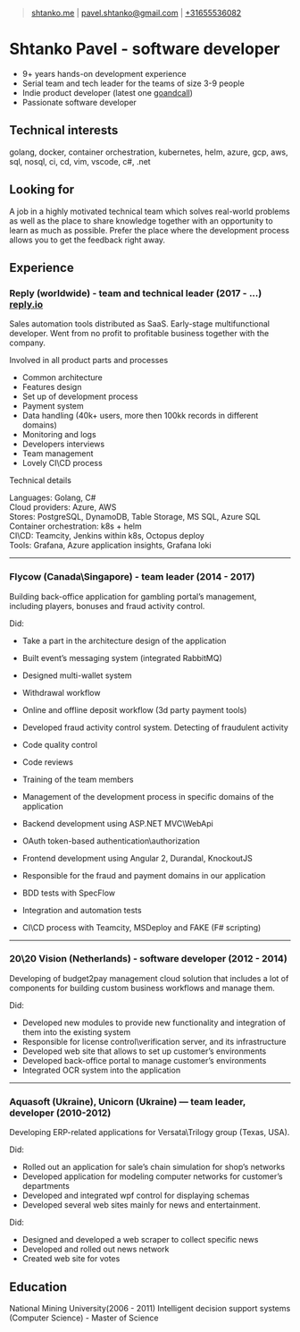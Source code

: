 > [shtanko.me](https://shtanko.me) | 
[pavel.shtanko@gmail.com](mailto:pavel.shtanko@gmail.com) |
[+31655536082](tel:31655536082)

# Shtanko Pavel - software developer
- 9+ years hands-on development experience
- Serial team and tech leader for the teams of size 3-9 people
- Indie product developer (latest one [goandcall](https://goandcall.me))
- Passionate software developer 

## Technical interests
golang, docker, container orchestration, kubernetes, helm, azure, 
gcp, aws, sql, nosql, ci, cd, vim, vscode, c#, .net

## Looking for 
A job in a highly motivated technical team which solves real-world 
problems as well as the place to share knowledge together with an opportunity to 
learn as much as possible. Prefer the place where the development process allows 
you to get the feedback right away.


## Experience 

### Reply (worldwide) - team and technical leader (2017 - ...) [reply.io](https://reply.io)
Sales automation tools distributed as SaaS. Early-stage multifunctional developer. 
Went from no profit to profitable business together with the company.

Involved in all product parts and processes
 - Common architecture
 - Features design
 - Set up of development process
 - Payment system
 - Data handling (40k+ users, more then 100kk records in different domains)
 - Monitoring and logs 
 - Developers interviews 
 - Team management
 - Lovely CI\CD process

Technical details 
<br/>

Languages:               Golang, C# <br/>
Cloud providers:         Azure, AWS <br/>
Stores:                  PostgreSQL, DynamoDB, Table Storage, MS SQL, Azure SQL <br/>
Container orchestration: k8s + helm <br/>
CI\CD:                   Teamcity, Jenkins within k8s, Octopus deploy <br/>
Tools:                   Grafana, Azure application insights, Grafana loki <br/>

--- 

### Flycow (Canada\Singapore) - team leader (2014 - 2017)
Building back-office application for gambling portal’s management, including players, 
bonuses and fraud activity control.

Did:
- Take a part in the architecture design of the application
- Built event’s messaging system (integrated RabbitMQ)
- Designed multi-wallet system
- Withdrawal workflow
- Online and offline deposit workflow (3d party payment tools)
- Developed fraud activity control system. Detecting of fraudulent activity


- Code quality control
- Code reviews
- Training of the team members
- Management of the development process in specific domains of the application


- Backend development using ASP.NET MVC\WebApi
- OAuth token-based authentication\authorization 
- Frontend development using Angular 2, Durandal, KnockoutJS
- Responsible for the fraud and payment domains in our application
- BDD tests with SpecFlow
- Integration and automation tests 
- CI\CD process with Teamcity, MSDeploy and FAKE (F# scripting)

---

### 20\20 Vision (Netherlands) - software developer (2012 - 2014)
Developing of budget2pay management cloud solution that includes a lot of components 
for building custom business workflows and manage them.

Did:
- Developed new modules to provide new functionality and integration of them into the existing system 
- Responsible for license control\verification server, and its infrastructure 
- Developed web site that allows to set up customer’s environments 
- Developed back-office portal to manage customer’s environments 
- Integrated OCR system into the application

---

### Aquasoft (Ukraine), Unicorn (Ukraine) — team leader, developer (2010-2012)
Developing ERP-related applications for Versata\Trilogy group (Texas, USA). 

Did:
- Rolled out an application for sale’s chain simulation for shop’s networks
- Developed application for modeling computer networks for customer’s departments
- Developed and integrated wpf control for displaying schemas
- Developed several web sites mainly for news and entertainment. 

Did:
- Designed and developed a web scraper to collect specific news
- Developed and rolled out news network
- Created web site for votes


## Education
National Mining University(2006 - 2011)
Intelligent decision support systems (Computer Science) - Master of Science

